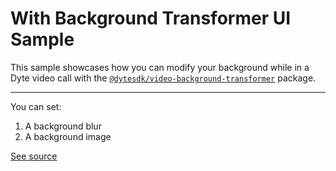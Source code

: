 # With Background Transformer UI Sample

This sample showcases how you can modify your background while in a Dyte video call
with the [`@dytesdk/video-background-transformer`](https://www.npmjs.com/package/@dytesdk/video-background-transformer) package.

---

You can set:

1. A background blur
2. A background image

<!-- With blur:

![A screenshot of using background blur](./screenshot-blur.png)

With background image:

![A screenshot of using a background image](./screenshot-image.png) -->

[See source](./src/App.tsx)
